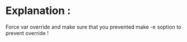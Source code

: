 # Explanation :

Force var override and make sure that you prevented
make -e soption to prevent override !
